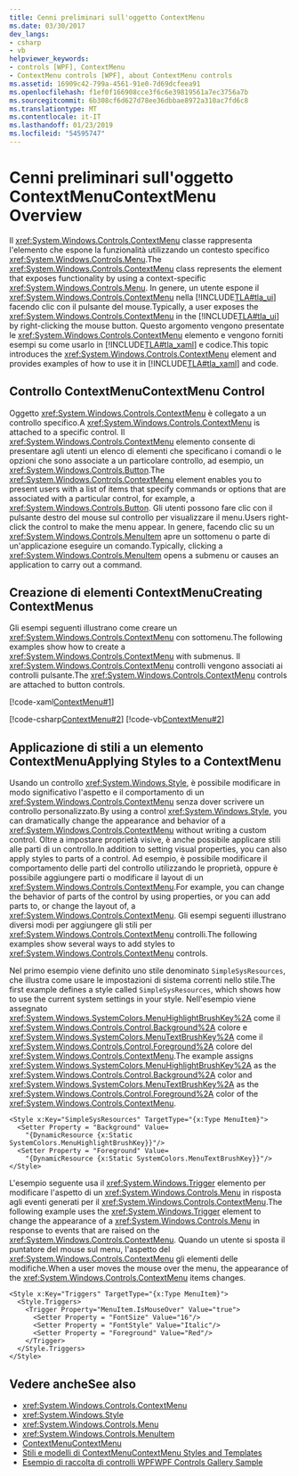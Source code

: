 ```yaml
---
title: Cenni preliminari sull'oggetto ContextMenu
ms.date: 03/30/2017
dev_langs:
- csharp
- vb
helpviewer_keywords:
- controls [WPF], ContextMenu
- ContextMenu controls [WPF], about ContextMenu controls
ms.assetid: 16909c42-799a-4561-91e0-7d69dcfeea91
ms.openlocfilehash: f1ef0f166908cce3f6c6e39819561a7ec3756a7b
ms.sourcegitcommit: 6b308cf6d627d78ee36dbbae8972a310ac7fd6c8
ms.translationtype: MT
ms.contentlocale: it-IT
ms.lasthandoff: 01/23/2019
ms.locfileid: "54595747"
---
```

# <a name="contextmenu-overview"></a><span data-ttu-id="62eb6-102">Cenni preliminari sull'oggetto ContextMenu</span><span class="sxs-lookup"><span data-stu-id="62eb6-102">ContextMenu Overview</span></span>
<span data-ttu-id="62eb6-103">Il <xref:System.Windows.Controls.ContextMenu> classe rappresenta l'elemento che espone la funzionalità utilizzando un contesto specifico <xref:System.Windows.Controls.Menu>.</span><span class="sxs-lookup"><span data-stu-id="62eb6-103">The <xref:System.Windows.Controls.ContextMenu> class represents the element that exposes functionality by using a context-specific <xref:System.Windows.Controls.Menu>.</span></span> <span data-ttu-id="62eb6-104">In genere, un utente espone il <xref:System.Windows.Controls.ContextMenu> nella [!INCLUDE[TLA#tla_ui](../../../../includes/tlasharptla-ui-md.md)] facendo clic con il pulsante del mouse.</span><span class="sxs-lookup"><span data-stu-id="62eb6-104">Typically, a user exposes the <xref:System.Windows.Controls.ContextMenu> in the [!INCLUDE[TLA#tla_ui](../../../../includes/tlasharptla-ui-md.md)] by right-clicking the mouse button.</span></span> <span data-ttu-id="62eb6-105">Questo argomento vengono presentate le <xref:System.Windows.Controls.ContextMenu> elemento e vengono forniti esempi su come usarlo in [!INCLUDE[TLA#tla_xaml](../../../../includes/tlasharptla-xaml-md.md)] e codice.</span><span class="sxs-lookup"><span data-stu-id="62eb6-105">This topic introduces the <xref:System.Windows.Controls.ContextMenu> element and provides examples of how to use it in [!INCLUDE[TLA#tla_xaml](../../../../includes/tlasharptla-xaml-md.md)] and code.</span></span>  
  
  
  
<a name="contextmenu_control"></a>   
## <a name="contextmenu-control"></a><span data-ttu-id="62eb6-106">Controllo ContextMenu</span><span class="sxs-lookup"><span data-stu-id="62eb6-106">ContextMenu Control</span></span>  
 <span data-ttu-id="62eb6-107">Oggetto <xref:System.Windows.Controls.ContextMenu> è collegato a un controllo specifico.</span><span class="sxs-lookup"><span data-stu-id="62eb6-107">A <xref:System.Windows.Controls.ContextMenu> is attached to a specific control.</span></span> <span data-ttu-id="62eb6-108">Il <xref:System.Windows.Controls.ContextMenu> elemento consente di presentare agli utenti un elenco di elementi che specificano i comandi o le opzioni che sono associate a un particolare controllo, ad esempio, un <xref:System.Windows.Controls.Button>.</span><span class="sxs-lookup"><span data-stu-id="62eb6-108">The <xref:System.Windows.Controls.ContextMenu> element enables you to present users with a list of items that specify commands or options that are associated with a particular control, for example, a <xref:System.Windows.Controls.Button>.</span></span> <span data-ttu-id="62eb6-109">Gli utenti possono fare clic con il pulsante destro del mouse sul controllo per visualizzare il menu.</span><span class="sxs-lookup"><span data-stu-id="62eb6-109">Users right-click the control to make the menu appear.</span></span> <span data-ttu-id="62eb6-110">In genere, facendo clic su un <xref:System.Windows.Controls.MenuItem> apre un sottomenu o parte di un'applicazione eseguire un comando.</span><span class="sxs-lookup"><span data-stu-id="62eb6-110">Typically, clicking a <xref:System.Windows.Controls.MenuItem> opens a submenu or causes an application to carry out a command.</span></span>  
  
<a name="creating_contextmenus"></a>   
## <a name="creating-contextmenus"></a><span data-ttu-id="62eb6-111">Creazione di elementi ContextMenu</span><span class="sxs-lookup"><span data-stu-id="62eb6-111">Creating ContextMenus</span></span>  
 <span data-ttu-id="62eb6-112">Gli esempi seguenti illustrano come creare un <xref:System.Windows.Controls.ContextMenu> con sottomenu.</span><span class="sxs-lookup"><span data-stu-id="62eb6-112">The following examples show how to create a <xref:System.Windows.Controls.ContextMenu> with submenus.</span></span> <span data-ttu-id="62eb6-113">Il <xref:System.Windows.Controls.ContextMenu> controlli vengono associati ai controlli pulsante.</span><span class="sxs-lookup"><span data-stu-id="62eb6-113">The <xref:System.Windows.Controls.ContextMenu> controls are attached to button controls.</span></span>  
  
 [!code-xaml[ContextMenu#1](../../../../samples/snippets/csharp/VS_Snippets_Wpf/ContextMenu/CSharp/Pane1.xaml#1)]  
  
 [!code-csharp[ContextMenu#2](../../../../samples/snippets/csharp/VS_Snippets_Wpf/ContextMenu/CSharp/Pane1.xaml.cs#2)]
 [!code-vb[ContextMenu#2](../../../../samples/snippets/visualbasic/VS_Snippets_Wpf/ContextMenu/VisualBasic/Pane1.xaml.vb#2)]  
  
<a name="applying_styles_to_contextmenu"></a>   
## <a name="applying-styles-to-a-contextmenu"></a><span data-ttu-id="62eb6-114">Applicazione di stili a un elemento ContextMenu</span><span class="sxs-lookup"><span data-stu-id="62eb6-114">Applying Styles to a ContextMenu</span></span>  
 <span data-ttu-id="62eb6-115">Usando un controllo <xref:System.Windows.Style>, è possibile modificare in modo significativo l'aspetto e il comportamento di un <xref:System.Windows.Controls.ContextMenu> senza dover scrivere un controllo personalizzato.</span><span class="sxs-lookup"><span data-stu-id="62eb6-115">By using a control <xref:System.Windows.Style>, you can dramatically change the appearance and behavior of a <xref:System.Windows.Controls.ContextMenu> without writing a custom control.</span></span> <span data-ttu-id="62eb6-116">Oltre a impostare proprietà visive, è anche possibile applicare stili alle parti di un controllo.</span><span class="sxs-lookup"><span data-stu-id="62eb6-116">In addition to setting visual properties, you can also apply styles to parts of a control.</span></span> <span data-ttu-id="62eb6-117">Ad esempio, è possibile modificare il comportamento delle parti del controllo utilizzando le proprietà, oppure è possibile aggiungere parti o modificare il layout di un <xref:System.Windows.Controls.ContextMenu>.</span><span class="sxs-lookup"><span data-stu-id="62eb6-117">For example, you can change the behavior of parts of the control by using properties, or you can add parts to, or change the layout of, a <xref:System.Windows.Controls.ContextMenu>.</span></span> <span data-ttu-id="62eb6-118">Gli esempi seguenti illustrano diversi modi per aggiungere gli stili per <xref:System.Windows.Controls.ContextMenu> controlli.</span><span class="sxs-lookup"><span data-stu-id="62eb6-118">The following examples show several ways to add styles to <xref:System.Windows.Controls.ContextMenu> controls.</span></span>  
  
 <span data-ttu-id="62eb6-119">Nel primo esempio viene definito uno stile denominato `SimpleSysResources`, che illustra come usare le impostazioni di sistema correnti nello stile.</span><span class="sxs-lookup"><span data-stu-id="62eb6-119">The first example defines a style called `SimpleSysResources`, which shows how to use the current system settings in your style.</span></span> <span data-ttu-id="62eb6-120">Nell'esempio viene assegnato <xref:System.Windows.SystemColors.MenuHighlightBrushKey%2A> come il <xref:System.Windows.Controls.Control.Background%2A> colore e <xref:System.Windows.SystemColors.MenuTextBrushKey%2A> come il <xref:System.Windows.Controls.Control.Foreground%2A> colore del <xref:System.Windows.Controls.ContextMenu>.</span><span class="sxs-lookup"><span data-stu-id="62eb6-120">The example assigns <xref:System.Windows.SystemColors.MenuHighlightBrushKey%2A> as the <xref:System.Windows.Controls.Control.Background%2A> color and <xref:System.Windows.SystemColors.MenuTextBrushKey%2A> as the <xref:System.Windows.Controls.Control.Foreground%2A> color of the <xref:System.Windows.Controls.ContextMenu>.</span></span>  
  
```xaml  
<Style x:Key="SimpleSysResources" TargetType="{x:Type MenuItem}">  
  <Setter Property = "Background" Value=   
    "{DynamicResource {x:Static SystemColors.MenuHighlightBrushKey}}"/>  
  <Setter Property = "Foreground" Value=   
    "{DynamicResource {x:Static SystemColors.MenuTextBrushKey}}"/>  
</Style>  
```  
  
 <span data-ttu-id="62eb6-121">L'esempio seguente usa il <xref:System.Windows.Trigger> elemento per modificare l'aspetto di un <xref:System.Windows.Controls.Menu> in risposta agli eventi generati per il <xref:System.Windows.Controls.ContextMenu>.</span><span class="sxs-lookup"><span data-stu-id="62eb6-121">The following example uses the <xref:System.Windows.Trigger> element to change the appearance of a <xref:System.Windows.Controls.Menu> in response to events that are raised on the <xref:System.Windows.Controls.ContextMenu>.</span></span> <span data-ttu-id="62eb6-122">Quando un utente si sposta il puntatore del mouse sul menu, l'aspetto del <xref:System.Windows.Controls.ContextMenu> gli elementi delle modifiche.</span><span class="sxs-lookup"><span data-stu-id="62eb6-122">When a user moves the mouse over the menu, the appearance of the <xref:System.Windows.Controls.ContextMenu> items changes.</span></span>  
  
```xaml  
<Style x:Key="Triggers" TargetType="{x:Type MenuItem}">  
  <Style.Triggers>  
    <Trigger Property="MenuItem.IsMouseOver" Value="true">  
      <Setter Property = "FontSize" Value="16"/>  
      <Setter Property = "FontStyle" Value="Italic"/>  
      <Setter Property = "Foreground" Value="Red"/>  
    </Trigger>  
  </Style.Triggers>  
</Style>  
```  
  
## <a name="see-also"></a><span data-ttu-id="62eb6-123">Vedere anche</span><span class="sxs-lookup"><span data-stu-id="62eb6-123">See also</span></span>
- <xref:System.Windows.Controls.ContextMenu>
- <xref:System.Windows.Style>
- <xref:System.Windows.Controls.Menu>
- <xref:System.Windows.Controls.MenuItem>
- [<span data-ttu-id="62eb6-124">ContextMenu</span><span class="sxs-lookup"><span data-stu-id="62eb6-124">ContextMenu</span></span>](../../../../docs/framework/wpf/controls/contextmenu.md)
- [<span data-ttu-id="62eb6-125">Stili e modelli di ContextMenu</span><span class="sxs-lookup"><span data-stu-id="62eb6-125">ContextMenu Styles and Templates</span></span>](../../../../docs/framework/wpf/controls/contextmenu-styles-and-templates.md)
- [<span data-ttu-id="62eb6-126">Esempio di raccolta di controlli WPF</span><span class="sxs-lookup"><span data-stu-id="62eb6-126">WPF Controls Gallery Sample</span></span>](https://go.microsoft.com/fwlink/?LinkID=160053)

